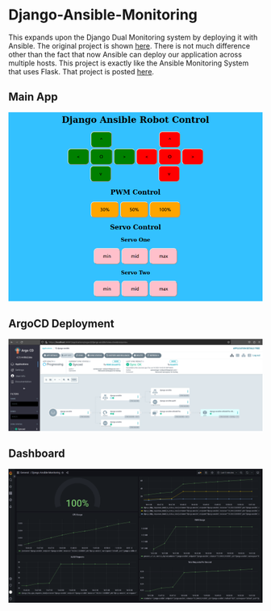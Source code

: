 # Django-Ansible-Monitoring
This expands upon the Django Dual Monitoring system by deploying it with Ansible. The original project is shown [here](https://github.com/sentairanger/Django-DualRobot-Monitoring). There is not much difference other than the fact that now Ansible can deploy our application across multiple hosts. This project is exactly like the Ansible Monitoring System that uses Flask. That project is posted [here](https://github.com/sentairanger/Ansible-Robot-Monitoring).

## Main App
![mainapp](https://github.com/sentairanger/Django-Ansible-Monitoring/blob/main/images/django.png)

## ArgoCD Deployment
![argocd](https://github.com/sentairanger/Django-Ansible-Monitoring/blob/main/images/argocd.png)

## Dashboard

![dashboard](https://github.com/sentairanger/Django-Ansible-Monitoring/blob/main/images/grafana.png)
